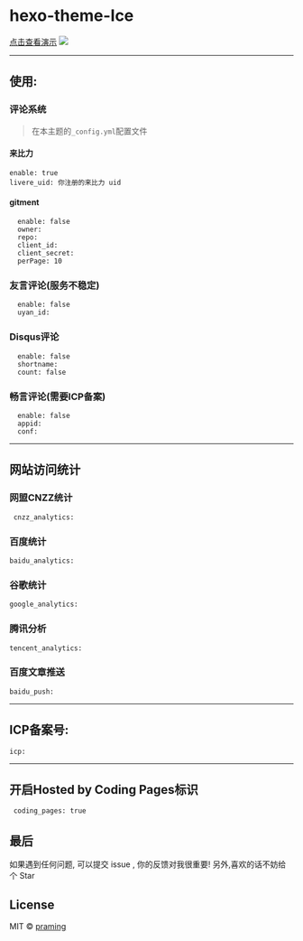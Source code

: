 # hexo-theme-Ice
[点击查看演示](http://praming.cn)
![](http://img.gukong.net/hexo-theme-ice.png)

---

## 使用:

### 评论系统

> 在本主题的`_config.yml`配置文件

#### 来比力

```
enable: true
livere_uid: 你注册的来比力 uid
```

#### gitment
```
  enable: false
  owner: 
  repo: 
  client_id: 
  client_secret: 
  perPage: 10
```

### 友言评论(服务不稳定)
```
  enable: false
  uyan_id: 
```

### Disqus评论
```
  enable: false
  shortname: 
  count: false
```

### 畅言评论(需要ICP备案)
```
  enable: false
  appid: 
  conf: 
```
---

## 网站访问统计

### 网盟CNZZ统计
` cnzz_analytics:`

### 百度统计
` baidu_analytics: `

### 谷歌统计
` google_analytics: `

### 腾讯分析
` tencent_analytics: `

### 百度文章推送
`baidu_push: `

---

## ICP备案号:
` icp: `

---

## 开启Hosted by Coding Pages标识
` coding_pages: true`



##  最后

如果遇到任何问题, 可以提交 issue , 你的反馈对我很重要! 另外,喜欢的话不妨给个 Star 

## License

MIT © [praming](http://praming.cn/)